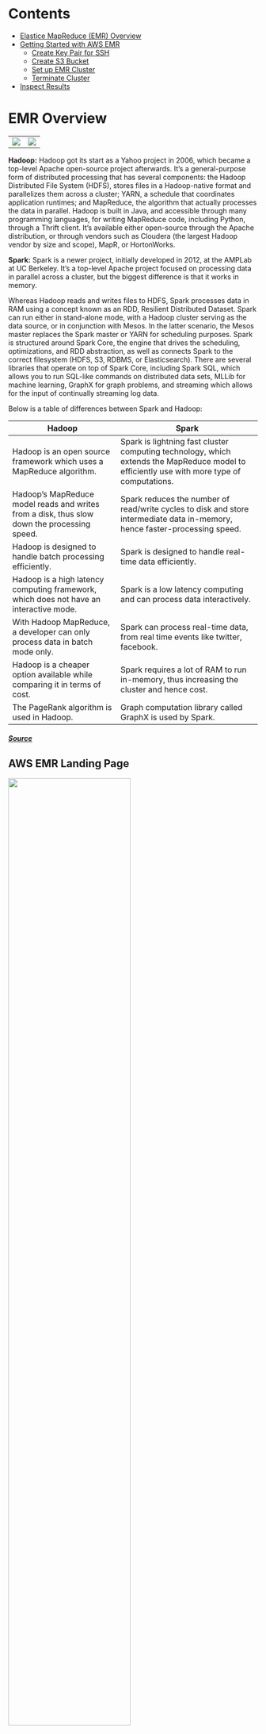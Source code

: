 # Contents

* [Elastice MapReduce (EMR) Overview](#EMR-Overview)
* [Getting Started with AWS EMR](#Getting-Started)
    * [Create Key Pair for SSH](#Set-Up-an-EC2-Key-Pair-for-SSH)
    * [Create S3 Bucket](#Create-an-S3-Bucket)
    * [Set up EMR Cluster](#Set-up-and-Run-an-EMR-Cluster)
    * [Terminate Cluster](#Terminate-Cluster)
* [Inspect Results](#Inspect-Results)

# EMR Overview

<table width = "70%">
    <tr>
        <td>
            <img src="images/hadoop-logo.png"/> 
        </td>
        <td>
            <img src="images/spark-logo.png"/>
        </td>
    </tr>
</table>

**Hadoop:** Hadoop got its start as a Yahoo project in 2006, which became a top-level Apache open-source project afterwards. It’s a general-purpose form of distributed processing that has several components: the Hadoop Distributed File System (HDFS), stores files in a Hadoop-native format and parallelizes them across a cluster; YARN, a schedule that coordinates application runtimes; and MapReduce, the algorithm that actually processes the data in parallel. Hadoop is built in Java, and accessible through many programming languages, for writing MapReduce code, including Python, through a Thrift client. 
It’s available either open-source through the Apache distribution, or through vendors such as Cloudera (the largest Hadoop vendor by size and scope), MapR, or HortonWorks. 

**Spark:** Spark is a newer project, initially developed in 2012, at the AMPLab at UC Berkeley. It’s a top-level Apache project focused on processing data in parallel across a cluster, but the biggest difference is that it works in memory. 

Whereas Hadoop reads and writes files to HDFS, Spark processes data in RAM using a concept known as an RDD, Resilient Distributed Dataset. Spark can run either in stand-alone mode, with a Hadoop cluster serving as the data source, or in conjunction with Mesos. In the latter scenario, the Mesos master replaces the Spark master or YARN for scheduling purposes. 
Spark is structured around Spark Core, the engine that drives the scheduling, optimizations, and RDD abstraction, as well as connects Spark to the correct filesystem (HDFS, S3, RDBMS, or Elasticsearch). There are several libraries that operate on top of Spark Core, including Spark SQL, which allows you to run SQL-like commands on distributed data sets, MLLib for machine learning, GraphX for graph problems, and streaming which allows for the input of continually streaming log data. 

Below is a table of differences between Spark and Hadoop: 

<table width = "70%">
  <thead>
    <tr>
      <th>Hadoop</th>
      <th>Spark</th>
    </tr>
  </thead>
  <tbody>
    <tr>
      <td>Hadoop is an open source framework which uses a MapReduce algorithm.</td>
      <td>Spark is lightning fast cluster computing technology, which extends the MapReduce model to efficiently use with more type of computations.</td>
    </tr>
    <tr>
      <td>Hadoop’s MapReduce model reads and writes from a disk, thus slow down the processing speed.</td>
      <td>Spark reduces the number of read/write cycles to disk and store intermediate data in-memory, hence faster-processing speed.</td>
    </tr>
    <tr>
      <td>Hadoop is designed to handle batch processing efficiently.</td>
      <td>Spark is designed to handle real-time data efficiently.</td>
    </tr>
    <tr>
      <td>Hadoop is a high latency computing framework, which does not have an interactive mode.</td>
      <td>Spark is a low latency computing and can process data interactively.</td>
    </tr>
    <tr>
      <td>With Hadoop MapReduce, a developer can only process data in batch mode only.</td>
      <td>Spark can process real-time data, from real time events like twitter, facebook.</td>
    </tr>
    <tr>
      <td>Hadoop is a cheaper option available while comparing it in terms of cost.</td>
      <td>Spark requires a lot of RAM to run in-memory, thus increasing the cluster and hence cost.</td>
    </tr>
    <tr>
      <td>The PageRank algorithm is used in Hadoop.</td>
      <td>Graph computation library called GraphX is used by Spark.</td>
    </tr>
  </tbody>
</table>

##### [Source](https://www.geeksforgeeks.org/difference-between-hadoop-and-spark/)

## AWS EMR Landing Page

<img src = "images/emr.png" width = "70%"/>

## AWS EMR FAQs

<img src = "images/emr-overview.png" width = "70%" />

## AWS EMR Use Cases

<img src = "images/emr-use-cases.png" width = "70%" />

## AWS EMR Features and Benefits

<img src = "images/emr-features-and-benefits.png" width = "70%" />

For more info, check out the [AWS EMR page](https://aws.amazon.com/emr/?nc=sn&loc=0).

[Back to TOC](#Contents)

# Getting Started

##### [Source](https://docs.aws.amazon.com/emr/latest/ManagementGuide/emr-gs.html)

## Set Up an EC2 Key Pair for SSH

To get setup to run an EMR cluster in the cloud, you first have to [set up an EC2 key pair for SSH](https://docs.aws.amazon.com/emr/latest/ManagementGuide/emr-setting-up.html#emr-setting-up-key-pair). In other words, in order to authenticate and connect to the nodes in a cluster over a secure channel using the Secure Shell (SSH) protocol, you must create an Amazon Elastic Compute Cloud ([Amazon EC2](https://aws.amazon.com/ec2/)) key pair before you launch the cluster. You can also create a cluster without a key pair. This is usually done with transient clusters that start, run steps, and then terminate automatically.

<img src = "images/ec2-key-pairs.png" width = "70%" />

Create a pair called `ems` to be called when setting up and running your EMR cluster:

<img src = "images/create-ec2-pair.png" width = "70%" />

**Hint:** *Click `Key Pairs` under `Resources`, then `Create New Pair`.*

The name `ems` is entered and all default values are kept before clicking the `Create key pair` button (again) in the example below:

<img src = "images/create-ec2-pair-2.png" width = "70%" />

Success!

<img src = "images/created-ec2-pair.png" width = "70%" />

## Create an S3 Bucket

**Note:** *You'll need to come up with a globally unique name for your S3 bucket, due to naming constraints. In other words, using the same name as seen in the tutorial won't work for you, unfortunately.*

Now we must create an S3 bucket, into which you'll upload the data source and [pySpark](https://spark.apache.org/docs/latest/api/python/getting_started/index.html) script:

<img src = "images/s3-buckets.png" width = "70%" />

Using the `Upload` button in the interface, the `csv` and `.py` files are added to the bucket called `health-violations-script`, whereas the `logs` folder is automatically added as an artifact of the EMR cluster running our script in the cloud:

<img src = "images/s3-bucket.png" width = "70%" />

## Set up and Run an EMR Cluster

So let's set up our cluster and run it!

You'll make a few changes from the default parameters:

1. Change the `S3 folder` path to include the name of the bucket you created with `/logs` appended to it, and
2. Select `Spark` from the list of `Applications` (see image below):

<img src = "images/create-cluster-1.png" width = "70%" />

3. Select `ems` (or whatever you called the key pair you created at the beginning of the tutorial) from the `EC2 key pair` dropdown, as shown below:

**Note:** *The `m5.xlarge` instance type isn't available in all regions, so the next largest available size would need to be selected when using services in the `us-east-1` region, for example.*

<img src = "images/create-cluster-2.png" width = "70%" />

If successful, you should see this:

<img src = "images/pending.png" width = "70%" />

Finally, you'll add a step by clicking the `Steps` tab at the top of your cluster interface in the console, and then clicking the blue `Add step` button. You'll then make a couple changes to the default parameters, as shown below:

<img src = "images/add-step.png?" width = "70%" />

**Note:** *Copy the `data_source` and `output_uri` (provided below) and paste them in as `Arguments`:*

`--data_source s3://health-violations-script/food_establishment_data.csv`<br>`--output_uri s3://health-violations-script/myOutputFolder`

Additionaly, you'll need to copy and paste the following into the `Application Location` field:

`s3://health-violations-script/health_violations.py`

## Inspect Results

Assuming that your cluster ran successfully, you'll be able to access a `csv` file beginning with `part-` from the `myOutputFolder` folder in the S3 bucket you created for this tutorial:

<img src = "images/results.png" width = "30%" />

## Terminate Cluster

Be sure to terminate your cluster by selecting your cluster in the console interface and clicking the `Terminate` button!

<img src = "images/terminate-cluster.png" width = "70%" />
